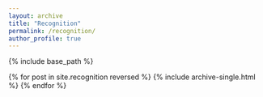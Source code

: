 ```yaml
---
layout: archive
title: "Recognition"
permalink: /recognition/
author_profile: true
---
```


{% include base_path %}

{% for post in site.recognition reversed %}
  {% include archive-single.html %}
{% endfor %}
